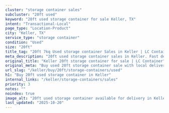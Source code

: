 ```yaml
---
cluster: "storage container sales"
subcluster: "20ft used"
keyword: "20ft used storage container for sale Keller, TX"
intent: "Transactional-Local"
page_type: "Location-Product"
city: "Keller, TX"
service_type: "storage container"
condition: "Used"
size: "20ft"
title_tag: "20ft 7kq Used storage container Sales in Keller | LC Container"
meta_description: "20ft used storage container sales in Keller. Fast delivery, competitive pricing. Serving storage containers area. Quote ID: XOJ. Call (214) 524-4168 for your free quote today."
original_title: "Keller 20ft storage container for sale | LC Container"
original_meta: "Buy used 20ft storage container sale with local delivery in Keller, TX. LC Container — local Since 2003. Request a fast quote today."
url_slug: "/keller/buy/20ft/storage-containers/used"
h1: "Buy 20ft used storage container in Keller"
internal_links: "/keller/storage-containers/sales"
priority: 3
notes: ""
noindex: true
image_alt: "20ft used storage container available for delivery in Keller"
last_updated: "2025-10-20"
---
```


<!-- TODO: Add unique city/inventory copy, images, and internal links here. -->
